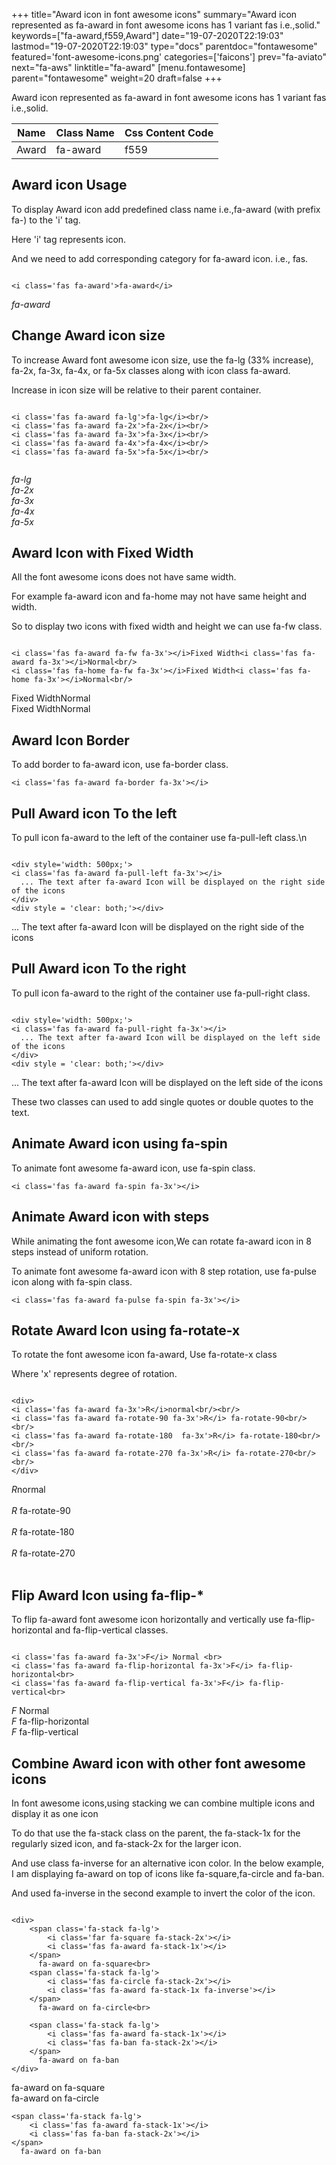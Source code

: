+++
title="Award icon in font awesome icons"
summary="Award icon represented as fa-award in font awesome icons has 1 variant fas i.e.,solid."
keywords=["fa-award,f559,Award"]
date="19-07-2020T22:19:03"
lastmod="19-07-2020T22:19:03"
type="docs"
parentdoc="fontawesome"
featured='font-awesome-icons.png'
categories=['faicons']
prev="fa-aviato"
next="fa-aws"
linktitle="fa-award"
[menu.fontawesome]
parent="fontawesome"
weight=20
draft=false
+++


Award icon represented as fa-award in font awesome icons has 1 variant fas i.e.,solid.

<div class='table-responsive'><table class='table'><thead><tr><th>Name</th><th>Class Name</th><th>Css Content Code</th></tr></thead><tbody><tr><td>Award</td><td>fa-award</td><td>f559</td></tr></tbody></table></div>



## Award icon Usage

To display Award icon add predefined class name i.e.,fa-award (with prefix fa-) to the 'i' tag.

Here 'i' tag represents icon.

And we need to add corresponding category for fa-award icon. i.e., fas.


```

<i class='fas fa-award'>fa-award</i>
```

<i class='fas fa-award'>fa-award</i>




## Change Award icon size
To increase Award font awesome icon size, use the fa-lg (33% increase), fa-2x, fa-3x, fa-4x, or fa-5x classes along with icon class fa-award.

Increase in icon size will be relative to their parent container. 

```

<i class='fas fa-award fa-lg'>fa-lg</i><br/>
<i class='fas fa-award fa-2x'>fa-2x</i><br/>
<i class='fas fa-award fa-3x'>fa-3x</i><br/>
<i class='fas fa-award fa-4x'>fa-4x</i><br/>
<i class='fas fa-award fa-5x'>fa-5x</i><br/>
            
```

<i class='fas fa-award fa-lg'>fa-lg</i><br/>
<i class='fas fa-award fa-2x'>fa-2x</i><br/>
<i class='fas fa-award fa-3x'>fa-3x</i><br/>
<i class='fas fa-award fa-4x'>fa-4x</i><br/>
<i class='fas fa-award fa-5x'>fa-5x</i><br/>
            



## Award Icon with Fixed Width 

All the font awesome icons does not have same width.

For example fa-award icon and fa-home may not have same height and width.

So to display two icons with fixed width and height we can use fa-fw class.


```

<i class='fas fa-award fa-fw fa-3x'></i>Fixed Width<i class='fas fa-award fa-3x'></i>Normal<br/>
<i class='fas fa-home fa-fw fa-3x'></i>Fixed Width<i class='fas fa-home fa-3x'></i>Normal<br/>
```

<i class='fas fa-award fa-fw fa-3x'></i>Fixed Width<i class='fas fa-award fa-3x'></i>Normal<br/>
<i class='fas fa-home fa-fw fa-3x'></i>Fixed Width<i class='fas fa-home fa-3x'></i>Normal<br/>



## Award Icon Border 

To add border to fa-award icon, use fa-border class.


```
<i class='fas fa-award fa-border fa-3x'></i>

```
<i class='fas fa-award fa-border fa-3x'></i>





## Pull Award icon To the left

To pull icon fa-award to the left of the container use fa-pull-left class.\n

```

<div style='width: 500px;'>
<i class='fas fa-award fa-pull-left fa-3x'></i>
  ... The text after fa-award Icon will be displayed on the right side of the icons
</div>
<div style = 'clear: both;'></div>
```

<div style='width: 500px;'>
<i class='fas fa-award fa-pull-left fa-3x'></i>
  ... The text after fa-award Icon will be displayed on the right side of the icons
</div>
<div style = 'clear: both;'></div>




## Pull Award icon To the right
To pull icon fa-award to the right of the container use fa-pull-right class.

```

<div style='width: 500px;'>
<i class='fas fa-award fa-pull-right fa-3x'></i>
  ... The text after fa-award Icon will be displayed on the left side of the icons
</div>
<div style = 'clear: both;'></div>
```

<div style='width: 500px;'>
<i class='fas fa-award fa-pull-right fa-3x'></i>
  ... The text after fa-award Icon will be displayed on the left side of the icons
</div>
<div style = 'clear: both;'></div>

These two classes can used to add single quotes or double quotes to the text.


## Animate Award icon using fa-spin
To animate font awesome fa-award icon, use fa-spin class.

```
<i class='fas fa-award fa-spin fa-3x'></i>
```
<i class='fas fa-award fa-spin fa-3x'></i>




## Animate Award icon with steps
While animating the font awesome icon,We can rotate fa-award icon in 8 steps instead of uniform rotation.

To animate font awesome fa-award icon with 8 step rotation, use fa-pulse icon along with fa-spin class.


```
<i class='fas fa-award fa-pulse fa-spin fa-3x'></i>

```
<i class='fas fa-award fa-pulse fa-spin fa-3x'></i>





## Rotate Award Icon using fa-rotate-x
To rotate the font awesome icon fa-award, Use fa-rotate-x class

Where 'x' represents degree of rotation.


```

<div>
<i class='fas fa-award fa-3x'>R</i>normal<br/><br/>
<i class='fas fa-award fa-rotate-90 fa-3x'>R</i> fa-rotate-90<br/><br/> 
<i class='fas fa-award fa-rotate-180  fa-3x'>R</i> fa-rotate-180<br/><br/> 
<i class='fas fa-award fa-rotate-270 fa-3x'>R</i> fa-rotate-270<br/><br/>
</div>
```

<div>
<i class='fas fa-award fa-3x'>R</i>normal<br/><br/>
<i class='fas fa-award fa-rotate-90 fa-3x'>R</i> fa-rotate-90<br/><br/> 
<i class='fas fa-award fa-rotate-180  fa-3x'>R</i> fa-rotate-180<br/><br/> 
<i class='fas fa-award fa-rotate-270 fa-3x'>R</i> fa-rotate-270<br/><br/>
</div>




## Flip Award Icon using fa-flip-*
To flip fa-award font awesome icon horizontally and vertically use fa-flip-horizontal and fa-flip-vertical classes. 

```

<i class='fas fa-award fa-3x'>F</i> Normal <br>
<i class='fas fa-award fa-flip-horizontal fa-3x'>F</i> fa-flip-horizontal<br>
<i class='fas fa-award fa-flip-vertical fa-3x'>F</i> fa-flip-vertical<br>
```

<i class='fas fa-award fa-3x'>F</i> Normal <br>
<i class='fas fa-award fa-flip-horizontal fa-3x'>F</i> fa-flip-horizontal<br>
<i class='fas fa-award fa-flip-vertical fa-3x'>F</i> fa-flip-vertical<br>




## Combine Award icon with other font awesome icons
In font awesome icons,using stacking we can combine multiple icons and display it as one icon 

To do that use the fa-stack class on the parent, the fa-stack-1x for the regularly sized icon, and fa-stack-2x for the larger icon.

And use class fa-inverse for an alternative icon color. 
In the below example, I am displaying fa-award on top of icons like fa-square,fa-circle and fa-ban.

And used fa-inverse in the second example to invert the color of the icon.

```

<div>
    <span class='fa-stack fa-lg'>
        <i class='far fa-square fa-stack-2x'></i>
        <i class='fas fa-award fa-stack-1x'></i>
    </span>
      fa-award on fa-square<br>
    <span class='fa-stack fa-lg'>
        <i class='fas fa-circle fa-stack-2x'></i>
        <i class='fas fa-award fa-stack-1x fa-inverse'></i>
    </span>
      fa-award on fa-circle<br>

    <span class='fa-stack fa-lg'>
        <i class='fas fa-award fa-stack-1x'></i>
        <i class='fas fa-ban fa-stack-2x'></i>
    </span>
      fa-award on fa-ban
</div>
```

<div>
    <span class='fa-stack fa-lg'>
        <i class='far fa-square fa-stack-2x'></i>
        <i class='fas fa-award fa-stack-1x'></i>
    </span>
      fa-award on fa-square<br>
    <span class='fa-stack fa-lg'>
        <i class='fas fa-circle fa-stack-2x'></i>
        <i class='fas fa-award fa-stack-1x fa-inverse'></i>
    </span>
      fa-award on fa-circle<br>

    <span class='fa-stack fa-lg'>
        <i class='fas fa-award fa-stack-1x'></i>
        <i class='fas fa-ban fa-stack-2x'></i>
    </span>
      fa-award on fa-ban
</div>






